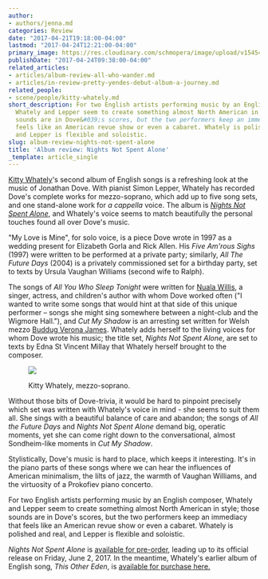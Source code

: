 ```yaml
---
author:
- authors/jenna.md
categories: Review
date: "2017-04-21T19:18:00-04:00"
lastmod: "2017-04-24T12:21:00-04:00"
primary_image: https://res.cloudinary.com/schmopera/image/upload/v1545409169/media/webhook-uploads/1492817977220/2017-04-21---Kitty-Whately-Jonathan-Dove-cover.jpg.jpg
publishDate: "2017-04-24T09:38:00-04:00"
related_articles:
- articles/album-review-all-who-wander.md
- articles/in-review-pretty-yendes-debut-album-a-journey.md
related_people:
- scene/people/kitty-whately.md
short_description: For two English artists performing music by an English composer,
  Whately and Lepper seem to create something almost North American in style; those
  sounds are in Dove&#039;s scores, but the two performers keep an immediacy that
  feels like an American revue show or even a cabaret. Whately is polished and real,
  and Lepper is flexible and soloistic.
slug: album-review-nights-not-spent-alone
title: 'Album review: Nights Not Spent Alone'
_template: article_single
---
```


[Kitty Whately](/scene/people/kitty-whately/)'s second album of English songs is a refreshing look at the music of Jonathan Dove. With pianist Simon Lepper, Whately has recorded Dove's complete works for mezzo-soprano, which add up to five song sets, and one stand-alone work for *a cappella* voice. The album is [*Nights Not Spent Alone*](https://kitty-whately.squarespace.com/shop/nightsnotspentalone), and Whately's voice seems to match beautifully the personal touches found all over Dove's music. 

"My Love is Mine", for solo voice, is a piece Dove wrote in 1997 as a wedding present for Elizabeth Gorla and Rick Allen. His *Five Am'rous Sighs* (1997) were written to be performed at a private party; similarly, *All The Future Days* (2004) is a privately commissioned set for a birthday party, set to texts by Ursula Vaughan Williams (second wife to Ralph). 

The songs of *All You Who Sleep Tonight* were written for [Nuala Willis](http://www.nualawillis.com/), a singer, actress, and children's author with whom Dove worked often ("I wanted to write some songs that would hint at that side of this unique performer – songs she might sing somewhere between a night-club and the Wigmore Hall."), and *Cut My Shadow* is an arresting set written for Welsh mezzo [Buddug Verona James](https://en.wikipedia.org/wiki/Buddug_Verona_James). Whately adds herself to the living voices for whom Dove wrote his music; the title set, *Nights Not Spent Alone*, are set to texts by Edna St Vincent Millay that Whately herself brought to the composer. 

<figure data-type="image">

![](https://res.cloudinary.com/schmopera/image/upload/v1545409169/media/webhook-uploads/1492909810049/2017-04-22---Kitty-Whately.jpg.jpg)

<figcaption>Kitty Whately, mezzo-soprano.</figcaption>
</figure>

Without those bits of Dove-trivia, it would be hard to pinpoint precisely which set was written with Whately's voice in mind - she seems to suit them all. She sings with a beautiful balance of care and abandon; the songs of *All the Future Days* and *Nights Not Spent Alone* demand big, operatic moments, yet she can come right down to the conversational, almost Sondheim-like moments in *Cut My Shadow*. 

Stylistically, Dove's music is hard to place, which keeps it interesting. It's in the piano parts of these songs where we can hear the influences of American minimalism, the lilts of jazz, the warmth of Vaughan Williams, and the virtuosity of a Prokofiev piano concerto.

For two English artists performing music by an English composer, Whately and Lepper seem to create something almost North American in style; those sounds are in Dove's scores, but the two performers keep an immediacy that feels like an American revue show or even a cabaret. Whately is polished and real, and Lepper is flexible and soloistic.

*Nights Not Spent Alone* is [available for pre-order](https://kitty-whately.squarespace.com/shop/nightsnotspentalone), leading up to its official release on Friday, June 2, 2017. In the meantime, Whately's earlier album of English song, *This Other Eden*, is [available for purchase here.](https://kitty-whately.squarespace.com/shop/thisothereden)

